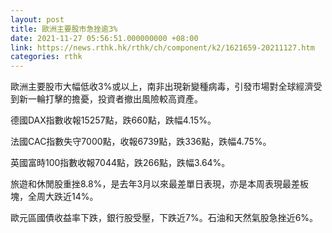 ```yaml
---
layout: post
title: 歐洲主要股市急挫逾3%
date: 2021-11-27 05:56:51.000000000 +08:00
link: https://news.rthk.hk/rthk/ch/component/k2/1621659-20211127.htm
categories: rthk
---
```


歐洲主要股市大幅低收3%或以上，南非出現新變種病毒，引發市場對全球經濟受到新一輪打擊的擔憂，投資者撤出風險較高資產。

德國DAX指數收報15257點，跌660點，跌幅4.15%。

法國CAC指數失守7000點，收報6739點，跌336點，跌幅4.75%。

英國富時100指數收報7044點，跌266點，跌幅3.64%。

旅遊和休閒股重挫8.8%，是去年3月以來最差單日表現，亦是本周表現最差板塊，全周大跌近14%。

歐元區國債收益率下跌，銀行股受壓，下跌近7%。石油和天然氣股急挫近6%。
